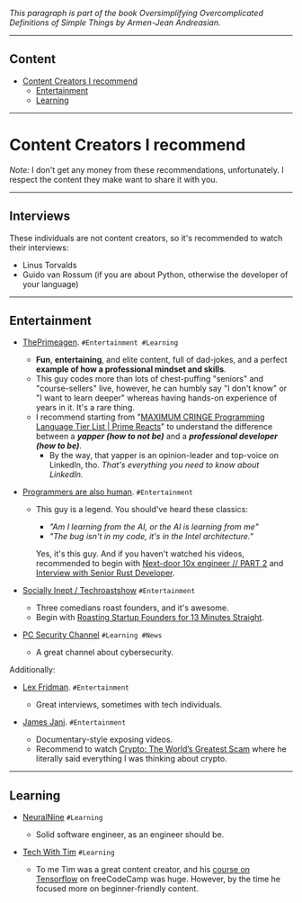 _This paragraph is part of the book *Oversimplifying Overcomplicated Definitions of Simple Things* by Armen-Jean Andreasian._

---
## Content
- [Content Creators I recommend](#content-creators-i-recommend)
  - [Entertainment](#entertainment)
  - [Learning](#learning)

--- 
# Content Creators I recommend

_Note:_ I don't get any money from these recommendations, unfortunately. I respect the content they make want to share it with you.


---
## Interviews

These individuals are not content creators, so it's recommended to watch their interviews: 

- Linus Torvalds
- Guido van Rossum (if you are about Python, otherwise the developer of your language)



---
## Entertainment


- [ThePrimeagen](https://www.youtube.com/@ThePrimeagen). `#Entertainment #Learning` 
  - **Fun**, **entertaining**, and elite content, full of dad-jokes, and a perfect **example of how a professional mindset and skills**. 
  - This guy codes more than lots of chest-puffing "seniors" and "course-sellers" live, however, he can humbly say "I don't know" or "I want to learn deeper" whereas having hands-on experience of years in it. It's a rare thing. 
  - I recommend starting from "[MAXIMUM CRINGE Programming Language Tier List | Prime Reacts](https://www.youtube.com/watch?v=SXHsPKPD_eo&t=5s)"  to understand the difference between a **_yapper (how to not be)_** and a **_professional developer (how to be)_**. 
    - By the way, that yapper is an opinion-leader and top-voice on LinkedIn, tho. _That's everything you need to know about LinkedIn._


- [Programmers are also human](https://www.youtube.com/@programmersarealsohuman5909/videos). `#Entertainment`
    - This guy is a legend. You should've heard these classics:
      - _"Am I learning from the AI, or the AI is learning from me"_
      - _"The bug isn't in my code, it's in the Intel architecture."_

      Yes, it's this guy. And if you haven't watched his videos, recommended to begin with [Next-door 10x engineer // PART 2](https://www.youtube.com/watch?v=3yeb5gSLnjw) and [Interview with Senior Rust Developer](https://youtu.be/TGfQu0bQTKc?si=dl0NUY2vIpTNuy9A).


- [Socially Inept / Techroastshow](https://www.youtube.com/@techroastshow) `#Entertainment`
  - Three comedians roast founders, and it's awesome.
  - Begin with [Roasting Startup Founders for 13 Minutes Straight](https://www.youtube.com/watch?v=Z4HCZ18aVBM).


- [PC Security Channel](https://www.youtube.com/@pcsecuritychannel) `#Learning #News`
  - A great channel about cybersecurity. 

Additionally:

- [Lex Fridman](https://www.youtube.com/@lexfridman). `#Entertainment`
    - Great interviews, sometimes with tech individuals.


- [James Jani](https://www.youtube.com/@JamesJani). `#Entertainment`
  - Documentary-style exposing videos.
  - Recommend to watch [Crypto: The World’s Greatest Scam](https://www.youtube.com/watch?v=ORdWE_ffirg) where he literally said everything I was thinking about crypto.


---
## Learning

- [NeuralNine](https://www.youtube.com/@NeuralNine) `#Learning`
  - Solid software engineer, as an engineer should be. 


- [Tech With Tim](https://www.youtube.com/@TechWithTim) `#Learning`
  - To me Tim was a great content creator, and his [course on Tensorflow](https://www.freecodecamp.org/learn/machine-learning-with-python/) on freeCodeCamp was huge. However, by the time he focused more on beginner-friendly content.  

